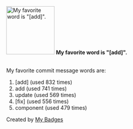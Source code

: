 <img src="https://my-badges.github.io/my-badges/favorite-word.png" alt="My favorite word is &quot;[add]&quot;." title="My favorite word is &quot;[add]&quot;." width="128">
<strong>My favorite word is &quot;[add]&quot;.</strong>
<br><br>

My favorite commit message words are:

1. [add] (used 832 times)
2. add (used 741 times)
3. update (used 569 times)
4. [fix] (used 556 times)
5. component (used 479 times)


Created by <a href="https://github.com/my-badges/my-badges">My Badges</a>